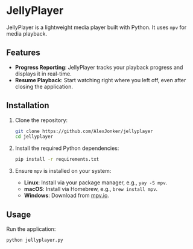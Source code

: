 # JellyPlayer

JellyPlayer is a lightweight media player built with Python. It uses `mpv` for media playback.

## Features

- **Progress Reporting**: JellyPlayer tracks your playback progress and displays it in real-time.
- **Resume Playback**: Start watching right where you left off, even after closing the application.

## Installation

1. Clone the repository:
    ```bash
    git clone https://github.com/AlexJonker/jellyplayer
    cd jellyplayer
    ```

2. Install the required Python dependencies:
    ```bash
    pip install -r requirements.txt
    ```

3. Ensure `mpv` is installed on your system:
    - **Linux**: Install via your package manager, e.g., `yay -S mpv`.
    - **macOS**: Install via Homebrew, e.g., `brew install mpv`.
    - **Windows**: Download from [mpv.io](https://mpv.io/installation/).

## Usage

Run the application:
```bash
python jellyplayer.py
```